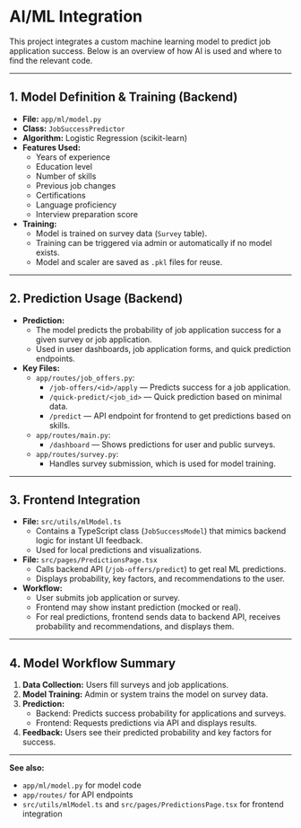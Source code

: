 # AI/ML Integration

This project integrates a custom machine learning model to predict job application success. Below is an overview of how AI is used and where to find the relevant code.

---

## 1. Model Definition & Training (Backend)
- **File:** `app/ml/model.py`
- **Class:** `JobSuccessPredictor`
- **Algorithm:** Logistic Regression (scikit-learn)
- **Features Used:**
  - Years of experience
  - Education level
  - Number of skills
  - Previous job changes
  - Certifications
  - Language proficiency
  - Interview preparation score
- **Training:**
  - Model is trained on survey data (`Survey` table).
  - Training can be triggered via admin or automatically if no model exists.
  - Model and scaler are saved as `.pkl` files for reuse.

---

## 2. Prediction Usage (Backend)
- **Prediction:**
  - The model predicts the probability of job application success for a given survey or job application.
  - Used in user dashboards, job application forms, and quick prediction endpoints.
- **Key Files:**
  - `app/routes/job_offers.py`:
    - `/job-offers/<id>/apply` — Predicts success for a job application.
    - `/quick-predict/<job_id>` — Quick prediction based on minimal data.
    - `/predict` — API endpoint for frontend to get predictions based on skills.
  - `app/routes/main.py`:
    - `/dashboard` — Shows predictions for user and public surveys.
  - `app/routes/survey.py`:
    - Handles survey submission, which is used for model training.

---

## 3. Frontend Integration
- **File:** `src/utils/mlModel.ts`
  - Contains a TypeScript class (`JobSuccessModel`) that mimics backend logic for instant UI feedback.
  - Used for local predictions and visualizations.
- **File:** `src/pages/PredictionsPage.tsx`
  - Calls backend API (`/job-offers/predict`) to get real ML predictions.
  - Displays probability, key factors, and recommendations to the user.
- **Workflow:**
  - User submits job application or survey.
  - Frontend may show instant prediction (mocked or real).
  - For real predictions, frontend sends data to backend API, receives probability and recommendations, and displays them.

---

## 4. Model Workflow Summary
1. **Data Collection:** Users fill surveys and job applications.
2. **Model Training:** Admin or system trains the model on survey data.
3. **Prediction:**
   - Backend: Predicts success probability for applications and surveys.
   - Frontend: Requests predictions via API and displays results.
4. **Feedback:** Users see their predicted probability and key factors for success.

---

**See also:**
- `app/ml/model.py` for model code
- `app/routes/` for API endpoints
- `src/utils/mlModel.ts` and `src/pages/PredictionsPage.tsx` for frontend integration 